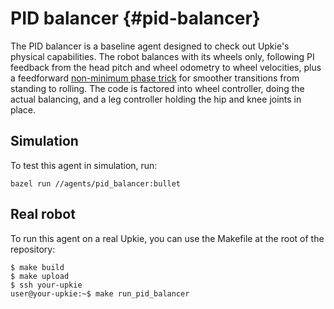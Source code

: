 # PID balancer {#pid-balancer}

The PID balancer is a baseline agent designed to check out Upkie's physical capabilities. The robot balances with its wheels only, following PI feedback from the head pitch and wheel odometry to wheel velocities, plus a feedforward [non-minimum phase trick](https://github.com/upkie/upkie/blob/662d76180e03a855e8810d60eeb5b229c95b68fb/agents/wheel_balancer/wheel_balancer.py#L378-L400) for smoother transitions from standing to rolling. The code is factored into wheel controller, doing the actual balancing, and a leg controller holding the hip and knee joints in place.

## Simulation

To test this agent in simulation, run:

```console
bazel run //agents/pid_balancer:bullet
```

## Real robot

To run this agent on a real Upkie, you can use the Makefile at the root of the repository:

```console
$ make build
$ make upload
$ ssh your-upkie
user@your-upkie:~$ make run_pid_balancer
```
